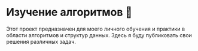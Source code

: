 
# Изучение алгоритмов 🚀

Этот проект предназначен для моего личного обучения и практики в области алгоритмов и структур данных. Здесь я буду публиковать свои решения различных задач. 
